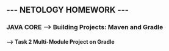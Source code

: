 ## --- NETOLOGY HOMEWORK ---
### JAVA CORE --> Building Projects: Maven and Gradle

#### --> Task 2 Multi-Module Project on Gradle
